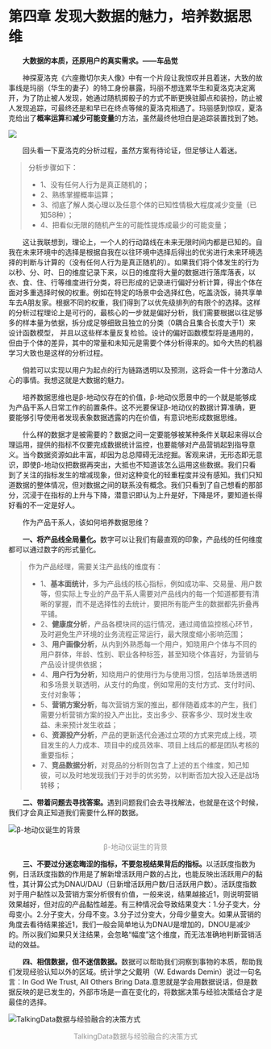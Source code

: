 # 第四章	发现大数据的魅力，培养数据思维

<p style="text-indent:2em"><b>大数据的本质，还原用户的真实需求。——车品觉</b></p>

<p style="text-indent:2em">神探夏洛克《六座撒切尔夫人像》中有一个片段让我惊叹并且着迷，大致的故事线是玛丽（华生的妻子）的特工身份暴露，玛丽不想连累华生和夏洛克决定离开，为了防止被人发现，她通过随机掷骰子的方式不断更换驻脚点和装扮，防止被人发现追踪，可最终还是和早已在终点等候的夏洛克相遇了。玛丽感到惊叹，夏洛克给出了<b>概率运算</b>和<b>减少可能变量</b>的方法，虽然最终他坦白是追踪装置找到了她。</p>

![](https://user-images.githubusercontent.com/20765716/48108576-a3ffb100-e27e-11e8-913e-0fafd04fb781.png "")

<p style="text-indent:2em">回头看一下夏洛克的分析过程，虽然方案有待论证，但足够让人着迷。</p>

> 分析步骤如下：
> * 1、没有任何人行为是真正随机的；
> * 2、熟练掌握概率运算；
> * 3、彻底了解人类心理以及任意个体的已知性情极大程度减少变量（已知58种）；
> * 4、把看似无限的随机产生的可能性提炼成最少的可能变量；

<p style="text-indent:2em">这让我联想到，理论上，一个人的行动路线在未来无限时间内都是已知的。自我在未来环境中的选择是根据自我在以往环境中选择后得出的优劣进行未来环境选择的判断与计算的（没有任何人行为是真正随机的）。如果我们将个体发生的行为以秒、分、时、日的维度记录下来，以日的维度将大量的数据进行落库落表，以衣、食、住、行等维度进行分类，将已形成的记录进行偏好分析计算，得出个体在面对多重选择时候的权重。例如在特定的场景中会选择红色，吃盖浇饭，骑共享单车去A朋友家。根据不同的权重，我们得到了以优先级排列的有限个的选择。这样的分析过程理论上是可行的，最核心的一步就是偏好分析，我们需要根据以往足够多的样本量为依据，拆分成足够细致且独立的分类（0耦合且集合长度大于1）来设计函数模型， 并且以这些样本量反复检验。设计的偏好函数模型将是通用的，但由于个体的差异，其中的常量和未知元是需要个体分析得来的。如今大热的机器学习大致也是这样的分析过程。</p>

<p style="text-indent:2em">倘若可以实现以用户为起点的行为链路透明以及预测，这将会一件十分激动人心的事情。我想这就是大数据的魅力。</p>

<p style="text-indent:2em">培养数据思维也是β-地动仪存在的价值，β-地动仪愿景中的一个就是能够成为产品干系人日常工作的前置条件。这不光要保证β-地动仪的数据计算准确，更要能够引导使用者发现表象数据透露的内在价值，有意识地形成数据思维。</p>

<p style="text-indent:2em">什么样的数据才是被需要的？数据之间一定要能够被某种条件关联起来得以合理运用，提供的指标不仅要完成数据统计监控，也要能够对产品营销起到指导意义。当今数据资源如此丰富，却因为总总障碍无法挖掘。客观来讲，无形态即无意识，即使β-地动仪把数据再突出，大抵也不知道该怎么运用这些数据。我们只看到了关注的指标发生的增减现象，但对这种变化的轻重程度并没有感知。我们只知道数据的整体情况，但对数据之间的联系没有概念。我们只看到了自己想看的那部分，沉浸于在指标的上升与下降，潜意识即认为上升是好，下降是坏，要知道长得好看的不一定是好人。</p>

<p style="text-indent:2em">作为产品干系人，该如何培养数据思维？</p>

<p style="text-indent:2em"><b>一、将产品线全局量化。</b>数字可以让我们有最直观的印象，产品线的任何维度都可以通过数字的形式量化。</p>
	
> 作为产品经理，需要关注产品线的维度有：
> * 1、<b>基本面统计</b>，多为产品线的核心指标，例如成功率、交易量、用户数等，但实际上专业的产品干系人需要对产品线内的每一个知道都要有清晰的掌握，而不是选择性的去统计，要把所有能产生的数据都先折叠再平铺。
> * 2、<b>健康度分析</b>，产品各模块间的运行情况，通过阈值监控核心环节，及时避免生产环境的业务流程正常运行，最大限度缩小影响范围；
> * 3、<b>用户画像分析</b>，从内到外熟悉每一个用户，知晓用户个体与不同的用户群体，年龄、性别、职业各种标签，甚至知晓个体喜好，为营销与产品设计提供依据；
> * 4、<b>用户行为分析</b>，知晓用户的使用行为与使用习惯，包括单场景透明和多场景关联透明，从支付的角度，例如常用的支付方式、支付时间、支付对象等；
> * 5、<b>营销方案分析</b>，每次营销方案的推出，都伴随着成本的产生，我们需要分析营销方案的投入产出比，支出多少、获客多少、现时发生收益、未来预计发生收益；
> * 6、<b>资源投产分析</b>，产品的更新迭代会通过立项的方式来完成上线，项目发生的人力成本、项目中的成员效率、项目上线后的都是团队考核的重要指标；
> * 7、<b>竞品数据分析</b>，对竞品的分析则包含了上述的五个维度，知己知彼，可以及时地发现我们于对手的优劣势，以判断否加大投入还是战场转移；

<p style="text-indent:2em"><b>二、带着问题去寻找答案。</b>遇到问题我们会去寻找解法，也就是在这个时候，我们才会真正知道我们需要什么样的数据。</p>

![β-地动仪诞生的背景](https://user-images.githubusercontent.com/20765716/48108707-28eaca80-e27f-11e8-991c-26f4b400143d.png "β-地动仪诞生的背景")
<p style="text-align: center; color: #949494;font-size: 14px;">β-地动仪诞生的背景</p> 

<p style="text-indent:2em"><b>三、不要过分迷恋晦涩的指标，不要忽视结果背后的指标。</b>以活跃度指数为例，日活跃度指数的作用是了解新增活跃用户数的占比，也能反映出活跃用户的黏性，其计算公式为DNAU/DAU（日新增活跃用户数/日活跃用户数）。活跃度指数对于用户黏性以及营销方案分析很有价值，一般来说，结果越接近1，则说明营销效果越好，但对应的产品黏性越差。有三种情况会导致结果变大：1.分子变大，分母变小。2.分子变大，分母不变。3.分子过分变大，分母少量变大。如果从营销的角度去看待结果接近1，我们一般会简单地认为DNAU是增加的，DNOU是减少的。所以我们如果只关注结果，会忽略“幅度”这个维度，而无法准确地判断营销活动的效益。
	
<p style="text-indent:2em"><b>四、相信数据，但不迷信数据。</b>数据可以帮助我们洞察到事物的本质，帮助我们发现经验认知以外的区域。统计学之父戴明（W. Edwards Demin）说过一句名言：In God We Trust, All Others Bring Data.意思就是学会用数据说话，但是数据反映的是已发生的，外部市场是一直在变化的，将数据决策与经验决策结合才是最佳的选择。</p>

![TalkingData数据与经验融合的决策方式](https://user-images.githubusercontent.com/20765716/48108792-9c8cd780-e27f-11e8-8f74-ddffcb3077ea.png "TalkingData数据与经验融合的决策方式")
<p style="text-align: center; color: #949494;font-size: 14px;">TalkingData数据与经验融合的决策方式</p> 

